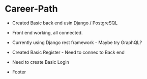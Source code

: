 # Career-Path

  - Created Basic back end usin Django / PostgreSQL
  - Front end working, all connected.
  - Currently using Django rest framework - Maybe try GraphQL?


  - Created Basic Register - Need to connec to Back end
  - Need to create Basic Login

  - Footer
  
